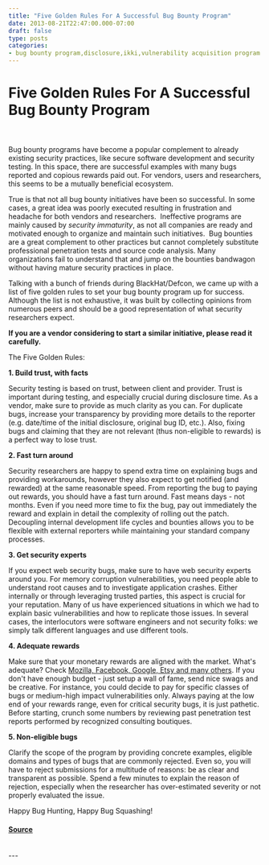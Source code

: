 ```yaml
---
title: "Five Golden Rules For A Successful Bug Bounty Program"
date: 2013-08-21T22:47:00.000-07:00
draft: false
type: posts
categories: 
- bug bounty program,disclosure,ikki,vulnerability acquisition program
---
```

# Five Golden Rules For A Successful Bug Bounty Program

<br/>

<br/>
Bug bounty programs have become a popular complement to already existing security practices, like secure software development and security testing. In this space, there are successful examples with many bugs reported and copious rewards paid out. For vendors, users and researchers, this seems to be a mutually beneficial ecosystem.

  

True is that not all bug bounty initiatives have been so successful. In some cases, a great idea was poorly executed resulting in frustration and headache for both vendors and researchers.  Ineffective programs are mainly caused by _security immaturity_, as not all companies are ready and motivated enough to organize and maintain such initiatives.  Bug bounties are a great complement to other practices but cannot completely substitute professional penetration tests and source code analysis. Many organizations fail to understand that and jump on the bounties bandwagon without having mature security practices in place.

  

Talking with a bunch of friends during BlackHat/Defcon, we came up with a list of five golden rules to set your bug bounty program up for success. Although the list is not exhaustive, it was built by collecting opinions from numerous peers and should be a good representation of what security researchers expect.

  
**If you are a vendor considering to start a similar initiative, please read it carefully.**  
  
The Five Golden Rules:  
  
**1\. Build trust, with facts**  

Security testing is based on trust, between client and provider. Trust is important during testing, and especially crucial during disclosure time. As a vendor, make sure to provide as much clarity as you can. For duplicate bugs, increase your transparency by providing more details to the reporter (e.g. date/time of the initial disclosure, original bug ID, etc.). Also, fixing bugs and claiming that they are not relevant (thus non-eligible to rewards) is a perfect way to lose trust.

  
**2\. Fast turn around**  

Security researchers are happy to spend extra time on explaining bugs and providing workarounds, however they also expect to get notified (and rewarded) at the same reasonable speed. From reporting the bug to paying out rewards, you should have a fast turn around. Fast means days - not months. Even if you need more time to fix the bug, pay out immediately the reward and explain in detail the complexity of rolling out the patch. Decoupling internal development life cycles and bounties allows you to be flexible with external reporters while maintaining your standard company processes.

  
**3\. Get security experts**  

If you expect web security bugs, make sure to have web security experts around you. For memory corruption vulnerabilities, you need people able to understand root causes and to investigate application crashes. Either internally or through leveraging trusted parties, this aspect is crucial for your reputation. Many of us have experienced situations in which we had to explain basic vulnerabilities and how to replicate those issues. In several cases, the interlocutors were software engineers and not security folks: we simply talk different languages and use different tools.

  
**4\. Adequate rewards**  

Make sure that your monetary rewards are aligned with the market. What's adequate? Check [Mozilla, Facebook, Google, Etsy and many others](http://blog.nibblesec.org/2011/10/no-more-free-bugs-initiatives.html). If you don't have enough budget - just setup a wall of fame, send nice swags and be creative. For instance, you could decide to pay for specific classes of bugs or medium-high impact vulnerabilities only. Always paying at the low end of your rewards range, even for critical security bugs, it is just pathetic. Before starting, crunch some numbers by reviewing past penetration test reports performed by recognized consulting boutiques.

  
**5\. Non-eligible bugs**  

Clarify the scope of the program by providing concrete examples, eligible domains and types of bugs that are commonly rejected. Even so, you will have to reject submissions for a multitude of reasons: be as clear and transparent as possible. Spend a few minutes to explain the reason of rejection, especially when the researcher has over-estimated severity or not properly evaluated the issue.

  
Happy Bug Hunting, Happy Bug Squashing!

#### [Source](http://blog.nibblesec.org/feeds/7573499249583206464/comments/default)

<br/>
---
